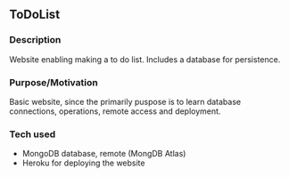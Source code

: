 ## ToDoList

### Description
Website enabling making a to do list. Includes a database for persistence. 

### Purpose/Motivation
Basic website, since the primarily puspose is to learn database connections, operations, remote access and deployment.  

### Tech used
- MongoDB database, remote (MongDB Atlas)
- Heroku for deploying the website
